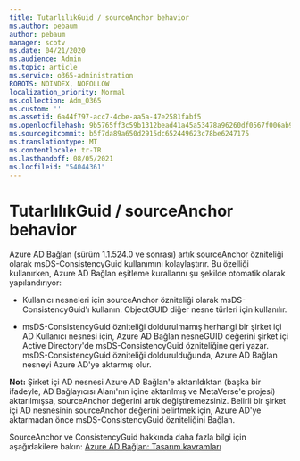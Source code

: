 ```yaml
---
title: TutarlılıkGuid / sourceAnchor behavior
ms.author: pebaum
author: pebaum
manager: scotv
ms.date: 04/21/2020
ms.audience: Admin
ms.topic: article
ms.service: o365-administration
ROBOTS: NOINDEX, NOFOLLOW
localization_priority: Normal
ms.collection: Adm_O365
ms.custom: ''
ms.assetid: 6a44f797-acc7-4cbe-aa5a-47e2581fabf5
ms.openlocfilehash: 9b5765ff3c59b1312bead41a45a53478a96260df0567f006ab93c3ccfaf4be64
ms.sourcegitcommit: b5f7da89a650d2915dc652449623c78be6247175
ms.translationtype: MT
ms.contentlocale: tr-TR
ms.lasthandoff: 08/05/2021
ms.locfileid: "54044361"
---
```

# <a name="consistencyguid--sourceanchor-behavior"></a>TutarlılıkGuid / sourceAnchor behavior

Azure AD Bağlan (sürüm 1.1.524.0 ve sonrası) artık sourceAnchor özniteliği olarak msDS-ConsistencyGuid kullanımını kolaylaştırır. Bu özelliği kullanırken, Azure AD Bağlan eşitleme kurallarını şu şekilde otomatik olarak yapılandırıyor:
  
- Kullanıcı nesneleri için sourceAnchor özniteliği olarak msDS-ConsistencyGuid'ı kullanın. ObjectGUID diğer nesne türleri için kullanılır.
    
- msDS-ConsistencyGuid özniteliği doldurulmamış herhangi bir şirket içi AD Kullanıcı nesnesi için, Azure AD Bağlan nesneGUID değerini şirket içi Active Directory'de msDS-ConsistencyGuid özniteliğine geri yazar. msDS-ConsistencyGuid özniteliği doldurulduğunda, Azure AD Bağlan nesneyi Azure AD'ye aktarmış olur.
    
 **Not:** Şirket içi AD nesnesi Azure AD Bağlan'e aktarıldıktan (başka bir ifadeyle, AD Bağlayıcısı Alanı'nın içine aktarılmış ve MetaVerse'e projesi) aktarılmışsa, sourceAnchor değerini artık değiştiremezsiniz. Belirli bir şirket içi AD nesnesinin sourceAnchor değerini belirtmek için, Azure AD'ye aktarmadan önce msDS-ConsistencyGuid özniteliğini Bağlan. 
  
SourceAnchor ve ConsistencyGuid hakkında daha fazla bilgi için aşağıdakilere bakın: [Azure AD Bağlan: Tasarım kavramları](https://docs.microsoft.com/azure/active-directory/connect/active-directory-aadconnect-design-concepts)
  

